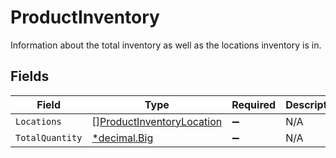 # ProductInventory

Information about the total inventory as well as the locations inventory is in.


## Fields

| Field                                                                         | Type                                                                          | Required                                                                      | Description                                                                   |
| ----------------------------------------------------------------------------- | ----------------------------------------------------------------------------- | ----------------------------------------------------------------------------- | ----------------------------------------------------------------------------- |
| `Locations`                                                                   | [][ProductInventoryLocation](../../models/shared/productinventorylocation.md) | :heavy_minus_sign:                                                            | N/A                                                                           |
| `TotalQuantity`                                                               | [*decimal.Big](https://pkg.go.dev/github.com/ericlagergren/decimal#Big)       | :heavy_minus_sign:                                                            | N/A                                                                           |